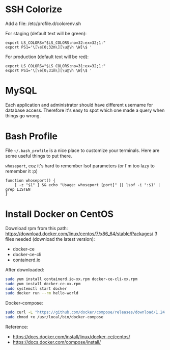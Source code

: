 # SSH Colorize

Add a file: /etc/profile.d/colorenv.sh

For staging (default text will be green):
```
export LS_COLORS="$LS_COLORS:no=32:ex=32;1:"
export PS1='\[\e[0;32m\][\u@\h \W]\$ '
```

For production (default text will be red):
```
export LS_COLORS="$LS_COLORS:no=31:ex=32;1:"
export PS1='\[\e[0;31m\][\u@\h \W]\$ '
```

# MySQL
Each application and administrator should have different username for database access. Therefore it's easy to spot which one made a query when things go wrong.

# Bash Profile
File `~/.bash_profile` is a nice place to customize your terminals. Here are some useful things to put there.

`whoseport`, coz it's hard to remember lsof parameters (or I'm too lazy to remember it :p)
```
function whoseport() {
    [ -z "$1" ] && echo "Usage: whoseport [port]" || lsof -i ":$1" | grep LISTEN
}
```

# Install Docker on CentOS

Download rpm from this path: https://download.docker.com/linux/centos/7/x86_64/stable/Packages/
3 files needed (download the latest version):
- docker-ce
- docker-ce-cli
- containerd.io

After downloaded:
```sh
sudo yum install containerd.io-xx.rpm docker-ce-cli-xx.rpm
sudo yum install docker-ce-xx.rpm
sudo systemctl start docker
sudo docker run --rm hello-world
```

Docker-compose:
```sh
sudo curl -L "https://github.com/docker/compose/releases/download/1.24.1/docker-compose-$(uname -s)-$(uname -m)" -o /usr/local/bin/docker-compose
sudo chmod +x /usr/local/bin/docker-compose
```

Reference:
- https://docs.docker.com/install/linux/docker-ce/centos/
- https://docs.docker.com/compose/install/
